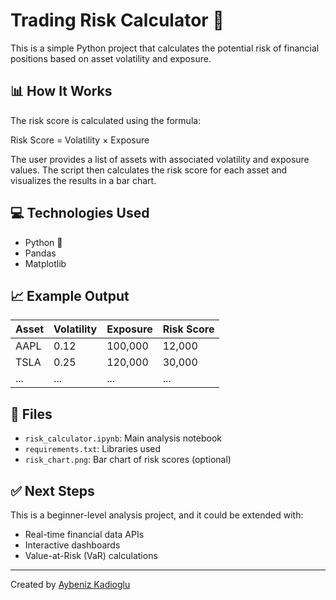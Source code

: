 # Trading Risk Calculator 🧮

This is a simple Python project that calculates the potential risk of financial positions based on asset volatility and exposure.

## 📊 How It Works

The risk score is calculated using the formula:

Risk Score = Volatility × Exposure


The user provides a list of assets with associated volatility and exposure values. The script then calculates the risk score for each asset and visualizes the results in a bar chart.

## 💻 Technologies Used

- Python 🐍
- Pandas
- Matplotlib

## 📈 Example Output

| Asset | Volatility | Exposure | Risk Score |
|-------|------------|----------|------------|
| AAPL  | 0.12       | 100,000  | 12,000     |
| TSLA  | 0.25       | 120,000  | 30,000     |
| ...   | ...        | ...      | ...        |

## 📁 Files

- `risk_calculator.ipynb`: Main analysis notebook
- `requirements.txt`: Libraries used
- `risk_chart.png`: Bar chart of risk scores (optional)

## ✅ Next Steps

This is a beginner-level analysis project, and it could be extended with:
- Real-time financial data APIs
- Interactive dashboards
- Value-at-Risk (VaR) calculations

---

Created by [Aybeniz Kadioglu](https://github.com/aybenizkadioglu)
